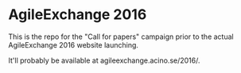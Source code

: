 # AgileExchange 2016

This is the repo for the "Call for papers" campaign prior to the actual AgileExchange 2016 website launching.

It'll probably be available at agileexchange.acino.se/2016/.

